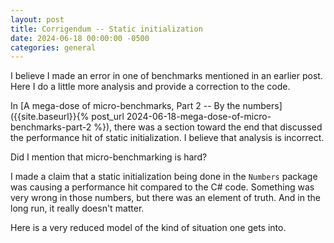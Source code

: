 ```yaml
---
layout: post
title: Corrigendum -- Static initialization   
date: 2024-06-18 00:00:00 -0500
categories: general
---
```


I believe I made an error in one of benchmarks mentioned in an earlier post.  Here I do a little more analysis and provide a correction to the code.

In  [A mega-dose of micro-benchmarks, Part 2 -- By the numbers]({{site.baseurl}}{% post_url 2024-06-18-mega-dose-of-micro-benchmarks-part-2 %}), there was a section toward the end that discussed the performance hit of static initialization. I believe that analysis is incorrect.

Did I mention that micro-benchmarking is hard?

I made a claim that a static initialization being done in the `Numbers` package was causing a performance hit compared to the C# code. Something was very wrong in those numbers, but there was an element of truth.  And in the long run, it really doesn't matter.

Here is a very reduced model of the kind of situation one gets into.

